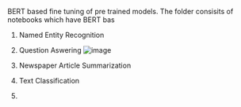 BERT based fine tuning of pre trained models. The folder consisits of notebooks which have BERT bas

1. Named Entity Recognition
2. Question Aswering 
   ![image](https://user-images.githubusercontent.com/10840984/136591295-5368d686-baa8-4ccc-80a9-dfa3d45475f7.png)

3. Newspaper Article Summarization
4. Text Classification
5. 
